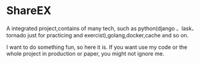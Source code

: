 # ShareEX
A integrated project,contains of many tech, such as python(django 、lask、tornado just for practicing and exercist),golang,docker,cache and so on.

I want to do something fun, so here it is.
If you want use my code or the whole project in production or paper, you might not ignore me.
